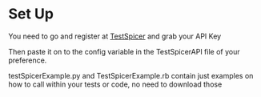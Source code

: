 # Set Up

You need to go and register at [TestSpicer](https://www.testspicer.com) and grab your API Key

Then paste it on to the config variable in the TestSpicerAPI file of your preference.

testSpicerExample.py and TestSpicerExample.rb contain just examples on how to call within your tests or code, no need to download those